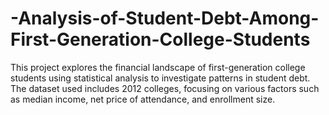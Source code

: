 # -Analysis-of-Student-Debt-Among-First-Generation-College-Students
This project explores the financial landscape of first-generation college students using statistical analysis to investigate patterns in student debt. The dataset used includes 2012 colleges, focusing on various factors such as median income, net price of attendance, and enrollment size.
